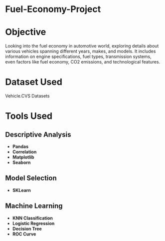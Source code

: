 # Fuel-Economy-Project

# Objective
Looking into the fuel economy in automotive world, exploring details about various vehicles spanning different years, makes, and models. It includes information on engine specifications, fuel types, transmission systems, even factors like fuel economy, CO2 emissions, and technological features. 

# Dataset Used
Vehicle.CVS Datasets

# Tools Used
## Descriptive Analysis
  - **Pandas**
  - **Correlation**
  - **Matplotlib**
  - **Seaborn**

## Model Selection
  - **SKLearn**

## Machine Learning
  - **KNN Classification**
  - **Logistic Regression**
  - **Decision Tree**
  - **ROC Curve**
